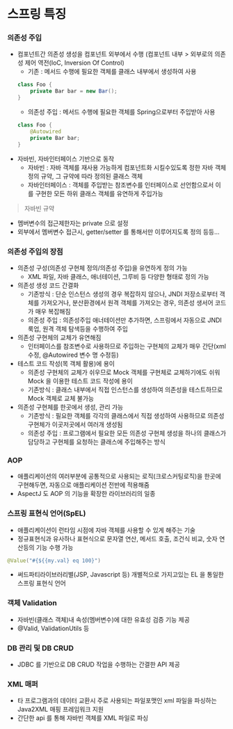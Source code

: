 # 스프링 특징
### 의존성 주입
* 컴포넌트간 의존성 생성을 컴포넌트 외부에서 수행 (컴포넌트 내부 > 외부로의 의존성 제어 역전(IoC, Inversion Of Control)
   * 기존 : 메서드 수행에 필요한 객체를 클래스 내부에서 생성하여 사용
	```java
	class Foo {
		private Bar bar = new Bar();
	}
	```
	* 의존성 주입 : 메서드 수행에 필요한 객체를 Spring으로부터 주입받아 사용
	```java
	class Foo {
		@Autowired
		private Bar bar;
	}
	```
* 자바빈, 자바인터페이스 기반으로 동작
   * 자바빈 : 자바 객체를 재사용 가능하게 컴포넌트화 시킬수있도록 정한 자바 객체 정의 규약, 그 규약에 따라 정의된 클래스 객체
   * 자바인터페이스 : 객체를 주입받는 참조변수를 인터페이스로 선언함으로서 이를 구현한 모든 하위 클래스 객체를 유연하게 주입가능

> 자바빈 규약
* 멤버변수의 접근제한자는 private 으로 설정
* 외부에서 멤버변수 접근시, getter/setter 를 통해서만 이루어지도록 정의
등등...

### 의존성 주입의 장점
* 의존성 구성(의존성 구현체 정의/의존성 주입)을 유연하게 정의 가능
   * XML 파일, 자바 클래스, 애너테이션, 그루비 등 다양한 형태로 정의 가능
* 의존성 생성 코드 간결화
   * 기존방식 : 단순 인스턴스 생성의 경우 복잡하지 않으나, JNDI 저장소로부터 객체를 가져오거나, 분산환경에서 원격 객체를 가져오는 경우, 의존성 생서어 코드가 매우 복잡해짐
   * 의존성 주입 : 의존성주입 애너테이션만 추가하면, 스프링에서 자동으로 JNDI 룩업, 원격 객체 탐색등을 수행하여 주입
* 의존성 구현체의 교체가 유연해짐
   * 인터페이스를 참조변수로 사용하므로 주입하는 구현체의 교체가 매우 간단(xml 수정, @Autowired 변수 명 수정등)
* 테스트 코드 작성(목 객체 활용)에 용이
   * 의존성 구현체의 교체가 쉬우므로  Mock 객체를 구현체로 교체하기에도 쉬워 Mock 을 이용한 테스트 코드 작성에 용이
   * 기존방식 : 클래스 내부에서 직접 인스턴스를 생성하여 의존성을 테스트하므로 Mock 객체로 교체 불가능
* 의존성 구현체를 한곳에서 생성, 관리 가능
   * 기존방식 : 필요한 객체를 각각의 클래스에서 직접 생성하여 사용하므로 의존성 구현체가 이곳저곳에서 여러개 생성됨
   * 의존성 주입 : 프로그램에서 필요한 모든 의존성 구현체 생성을 하나의 클래스가 담당하고 구현체를 요청하는 클래스에 주입해주는 방식
   
### AOP
* 애플리케이션의 여러부분에 공통적으로 사용되는 로직(크로스커팅로직)을 한곳에 구현해두면, 자동으로 애플리케이션 전반에 적용해줌
* AspectJ 도 AOP 의 기능을 확장한 라이브러리의 일종

### 스프링 표현식 언어(SpEL)
* 애플리케이션이 런타임 시점에 자바 객체를 사용할 수 있게 해주는 기술
* 정규표현식과 유사하나 표현식으로 문자열 연산, 메서드 호출, 조건식 비교, 숫자 연산등의 기능 수행 가능
```java
@Value("#{${{my.val} eq 100}")
``` 
* 써드파티라이브러리별(JSP, Javascript 등)  개별적으로 가지고있는 EL 을 통일한 스프링 표현식 언어

### 객체 Validation
* 자바빈(클래스 객체)내 속성(멤버변수)에 대한 유효성 검증 기능 제공
* @Valid, ValidationUtils 등

### DB 관리 및 DB CRUD
* JDBC 를 기반으로 DB CRUD 작업을 수행하는 간결한 API 제공

###  XML 매퍼
* 타 프로그램과의 데이터 교환시 주로 사용되는 파일포맷인 xml 파일을 파싱하는 Java2XML 매핑 프레임워크 지원
* 간단한 api 를 통해 자바빈 객체를 XML 파일로 파싱
